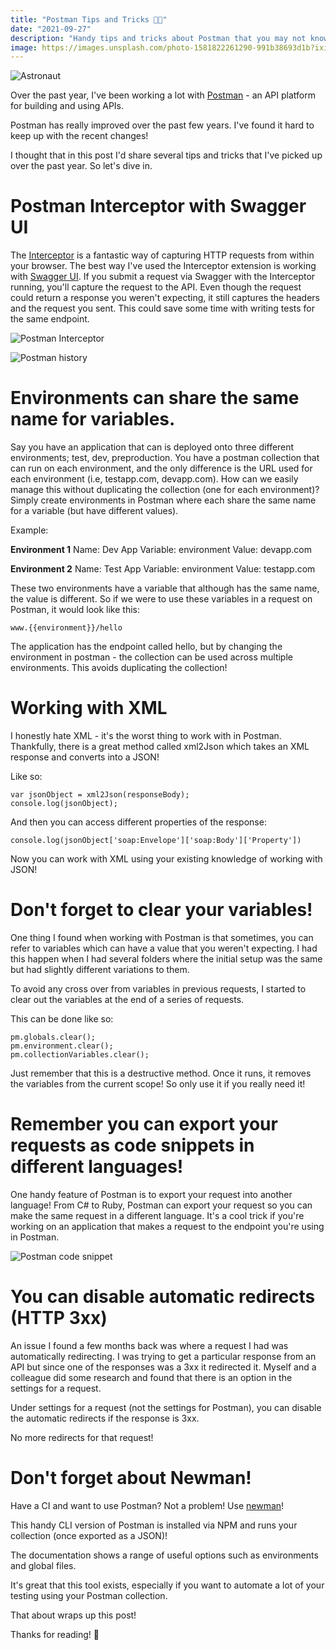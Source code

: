 ```yaml
---
title: "Postman Tips and Tricks 👨‍🚀"
date: "2021-09-27"
description: "Handy tips and tricks about Postman that you may not know!"
image: https://images.unsplash.com/photo-1581822261290-991b38693d1b?ixid=MnwxMjA3fDB8MHxwaG90by1wYWdlfHx8fGVufDB8fHx8&ixlib=rb-1.2.1&auto=format&fit=crop&w=1740&q=80
---
```


![Astronaut](https://images.unsplash.com/photo-1581822261290-991b38693d1b?ixid=MnwxMjA3fDB8MHxwaG90by1wYWdlfHx8fGVufDB8fHx8&ixlib=rb-1.2.1&auto=format&fit=crop&w=1740&q=80)

Over the past year, I've been working a lot with [Postman](https://www.postman.com/) - an API platform for building and using APIs.

Postman has really improved over the past few years. I've found it hard to keep up with the recent changes!

I thought that in this post I'd share several tips and tricks that I've picked up over the past year. So let's dive in.

# Postman Interceptor with Swagger UI

The [Interceptor](https://learning.postman.com/docs/sending-requests/capturing-request-data/interceptor/) is a fantastic way of capturing HTTP requests from within your browser. The best way I've used the Interceptor extension is working with [Swagger UI](https://swagger.io/tools/swagger-ui/). If you submit a request via Swagger with the Interceptor running, you'll capture the request to the API. Even though the request could return a response you weren't expecting, it still captures the headers and the request you sent. This could save some time with writing tests for the same endpoint.

![Postman Interceptor](https://i.imgur.com/R9Pp8o3.jpg)

![Postman history](https://i.imgur.com/Q4nvK5v.jpg)

# Environments can share the same name for variables.

Say you have an application that can is deployed onto three different environments; test, dev, preproduction. You have a postman collection that can run on each environment, and the only difference is the URL used for each environment (i.e, testapp.com, devapp.com). How can we easily manage this without duplicating the collection (one for each environment)? Simply create environments in Postman where each share the same name for a variable (but have different values).

Example:

__Environment 1__
Name: Dev App
Variable: environment
Value: devapp.com

__Environment 2__
Name: Test App
Variable: environment
Value: testapp.com

These two environments have a variable that although has the same name, the value is different. So if we were to use these variables in a request on Postman, it would look like this:

```
www.{{environment}}/hello
```

The application has the endpoint called hello, but by changing the environment in postman - the collection can be used across multiple environments. This avoids duplicating the collection!

# Working with XML

I honestly hate XML - it's the worst thing to work with in Postman. Thankfully, there is a great method called xml2Json which takes an XML response and converts into a JSON!

Like so:

```
var jsonObject = xml2Json(responseBody);
console.log(jsonObject);
```

And then you can access different properties of the response:

```
console.log(jsonObject['soap:Envelope']['soap:Body']['Property'])
```

Now you can work with XML using your existing knowledge of working with JSON!

# Don't forget to clear your variables!

One thing I found when working with Postman is that sometimes, you can refer to variables which can have a value that you weren't expecting. I had this happen when I had several folders where the initial setup was the same but had slightly different variations to them.

To avoid any cross over from variables in previous requests, I started to clear out the variables at the end of a series of requests.

This can be done like so:

```
pm.globals.clear();
pm.environment.clear();
pm.collectionVariables.clear();
```

Just remember that this is a destructive method. Once it runs, it removes the variables from the current scope! So only use it if you really need it!


# Remember you can export your requests as code snippets in different languages!

One handy feature of Postman is to export your request into another language! From C# to Ruby, Postman can export your request so you can make the same request in a different language. It's a cool trick if you're working on an application that makes a request to the endpoint you're using in Postman.

![Postman code snippet](https://i.imgur.com/yQrp4u4.jpg)

# You can disable automatic redirects (HTTP 3xx)

An issue I found a few months back was where a request I had was automatically redirecting. I was trying to get a particular response from an API but since one of the responses was a 3xx it redirected it. Myself and a colleague did some research and found that there is an option in the settings for a request.

Under settings for a request (not the settings for Postman), you can disable the automatic redirects if the response is 3xx.

No more redirects for that request!

# Don't forget about Newman!

Have a CI and want to use Postman? Not a problem! Use [newman](https://learning.postman.com/docs/running-collections/using-newman-cli/command-line-integration-with-newman/)!

This handy CLI version of Postman is installed via NPM and runs your collection (once exported as a JSON)!

The documentation shows a range of useful options such as environments and global files.

It's great that this tool exists, especially if you want to automate a lot of your testing using your Postman collection.

That about wraps up this post!

Thanks for reading! 👏